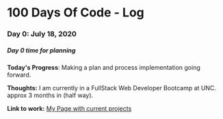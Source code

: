 # 100 Days Of Code - Log

### Day 0: July 18, 2020 
##### Day 0 time for planning

**Today's Progress**: Making a plan and process implementation going forward.

**Thoughts:** I am currently in a FullStack Web Developer Bootcamp at UNC. approx 3 months in (half way).

**Link to work:** [My Page with current projects](https://github.com/jdalefoskey/jdalefoskey.github.io)


